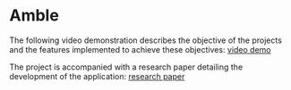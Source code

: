 # Amble

The following video demonstration describes the objective of the projects and the features implemented to achieve these objectives:
[video demo](https://youtu.be/dDKzE3HxLDI)

The project is accompanied with a research paper detailing the development of the application:
[research paper](https://drive.google.com/file/d/1vwVWje07U3fDRB1bCXWEPny1LbvMyIGi/view?usp=sharing)
